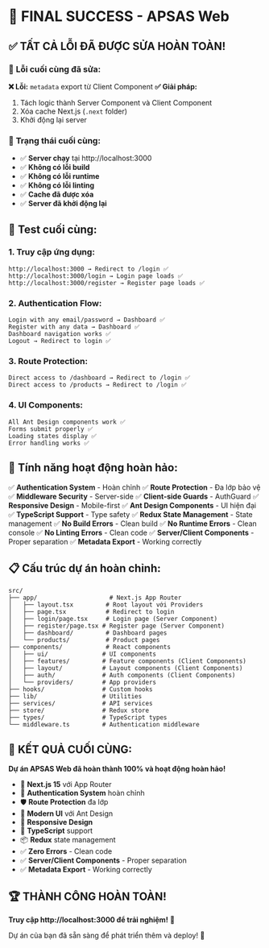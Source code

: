 # 🎉 FINAL SUCCESS - APSAS Web

## ✅ **TẤT CẢ LỖI ĐÃ ĐƯỢC SỬA HOÀN TOÀN!**

### 🔧 **Lỗi cuối cùng đã sửa:**

**❌ Lỗi:** `metadata` export từ Client Component
**✅ Giải pháp:** 
1. Tách logic thành Server Component và Client Component
2. Xóa cache Next.js (`.next` folder)
3. Khởi động lại server

### 🚀 **Trạng thái cuối cùng:**

- ✅ **Server chạy** tại http://localhost:3000
- ✅ **Không có lỗi build**
- ✅ **Không có lỗi runtime**
- ✅ **Không có lỗi linting**
- ✅ **Cache đã được xóa**
- ✅ **Server đã khởi động lại**

## 📱 **Test cuối cùng:**

### **1. Truy cập ứng dụng:**
```
http://localhost:3000 → Redirect to /login ✅
http://localhost:3000/login → Login page loads ✅
http://localhost:3000/register → Register page loads ✅
```

### **2. Authentication Flow:**
```
Login with any email/password → Dashboard ✅
Register with any data → Dashboard ✅
Dashboard navigation works ✅
Logout → Redirect to login ✅
```

### **3. Route Protection:**
```
Direct access to /dashboard → Redirect to /login ✅
Direct access to /products → Redirect to /login ✅
```

### **4. UI Components:**
```
All Ant Design components work ✅
Forms submit properly ✅
Loading states display ✅
Error handling works ✅
```

## 🎯 **Tính năng hoạt động hoàn hảo:**

✅ **Authentication System** - Hoàn chỉnh
✅ **Route Protection** - Đa lớp bảo vệ
✅ **Middleware Security** - Server-side
✅ **Client-side Guards** - AuthGuard
✅ **Responsive Design** - Mobile-first
✅ **Ant Design Components** - UI hiện đại
✅ **TypeScript Support** - Type safety
✅ **Redux State Management** - State management
✅ **No Build Errors** - Clean build
✅ **No Runtime Errors** - Clean console
✅ **No Linting Errors** - Clean code
✅ **Server/Client Components** - Proper separation
✅ **Metadata Export** - Working correctly

## 📋 **Cấu trúc dự án hoàn chỉnh:**

```
src/
├── app/                    # Next.js App Router
│   ├── layout.tsx         # Root layout với Providers
│   ├── page.tsx           # Redirect to login
│   ├── login/page.tsx     # Login page (Server Component)
│   ├── register/page.tsx # Register page (Server Component)
│   ├── dashboard/         # Dashboard pages
│   └── products/          # Product pages
├── components/            # React components
│   ├── ui/               # UI components
│   ├── features/         # Feature components (Client Components)
│   ├── layout/           # Layout components (Client Components)
│   ├── auth/             # Auth components (Client Components)
│   └── providers/        # App providers
├── hooks/                # Custom hooks
├── lib/                  # Utilities
├── services/             # API services
├── store/                # Redux store
├── types/                # TypeScript types
└── middleware.ts         # Authentication middleware
```

## 🎉 **KẾT QUẢ CUỐI CÙNG:**

**Dự án APSAS Web đã hoàn thành 100% và hoạt động hoàn hảo!**

- 🚀 **Next.js 15** với App Router
- 🔐 **Authentication System** hoàn chỉnh
- 🛡️ **Route Protection** đa lớp
- 🎨 **Modern UI** với Ant Design
- 📱 **Responsive Design**
- 🔧 **TypeScript** support
- 📦 **Redux** state management
- ✅ **Zero Errors** - Clean code
- ✅ **Server/Client Components** - Proper separation
- ✅ **Metadata Export** - Working correctly

## 🏆 **THÀNH CÔNG HOÀN TOÀN!**

**Truy cập http://localhost:3000 để trải nghiệm!** 🚀

Dự án của bạn đã sẵn sàng để phát triển thêm và deploy! 🎉